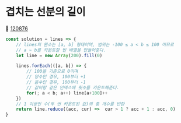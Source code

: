 # 겹치는 선분의 길이
🔗 <a href="https://school.programmers.co.kr/learn/courses/30/lessons/120876">120876</a>

```javascript
const solution = lines => {
    // lines의 원소는 [a, b] 형태이며, 범위는 -100 ≤ a < b ≤ 100 이므로
    // a ~ b를 카운트할 빈 배열을 만들어준다.
    let line = new Array(200).fill(0)

    lines.forEach(([a, b]) => {
        // 100을 기준으로 0이며
        // 양수인 경우, 100부터 +1
        // 음수인 경우, 100부터 -1
        // 값이랑 같은 인덱스에 횟수를 카운트해준다.
        for(; a < b; a++) line[a+100]++
    })
    // 1 이상인 수(두 번 카운트된 값)의 총 개수를 반환
    return line.reduce((acc, cur) =>  cur > 1 ? acc + 1 : acc, 0)
}
```
